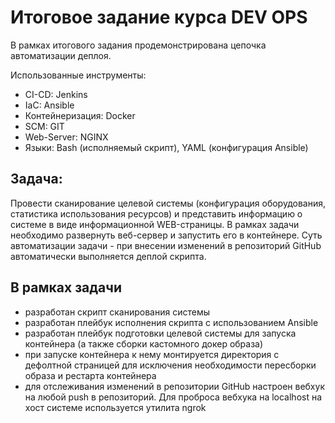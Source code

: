 # Итоговое задание курса DEV OPS
В рамках итогового задания продемонстрирована цепочка автоматизации деплоя.

Использованные инструменты:
- CI-CD: Jenkins
- IaC: Ansible
- Контейнеризация: Docker
- SCM: GIT
- Web-Server: NGINX
- Языки: Bash (исполняемый скрипт), YAML (конфигурация Ansible)

## Задача:
Провести сканирование целевой системы (конфигурация оборудования, статистика использования ресурсов) и представить информацию о системе в виде информационной WEB-страницы.
В рамках задачи необходимо развернуть веб-сервер и запустить его в контейнере. Суть автоматизации задачи - при внесении изменений в репозиторий GitHub автоматически выполняется деплой скрипта.

## В рамках задачи 
- разработан скрипт сканирования системы
- разработан плейбук исполнения скрипта с использованием Ansible
- разработан плейбук подготовки целевой системы для запуска контейнера (а также сборки кастомного докер образа)
- при запуске контейнера к нему монтируется директория с дефолтной страницей для исключения необходимости пересборки образа и рестарта контейнера
- для отслеживания изменений в репозитории GitHub настроен вебхук на любой push в репозиторий. Для проброса вебхука на localhost на хост системе используется утилита ngrok
